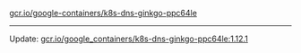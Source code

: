 [gcr.io/google-containers/k8s-dns-ginkgo-ppc64le](https://hub.docker.com/r/cruse/k8s-dns-ginkgo-ppc64le/tags/) 

----
Update: [gcr.io/google_containers/k8s-dns-ginkgo-ppc64le:1.12.1](https://hub.docker.com/r/cruse/k8s-dns-ginkgo-ppc64le/tags/)

